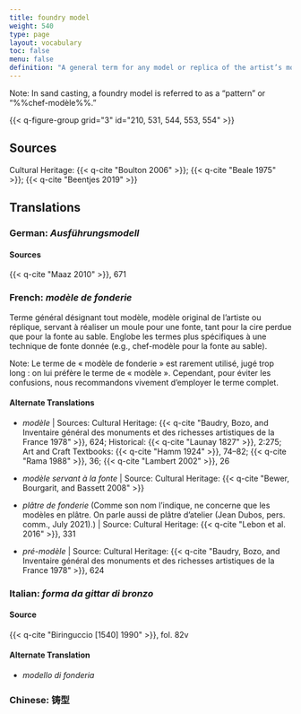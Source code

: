 ```yaml
---
title: foundry model
weight: 540
type: page
layout: vocabulary
toc: false
menu: false
definition: "A general term for any model or replica of the artist’s model that is used to make a mold. It is made by the foundry in order to preserve the artist’s model. A foundry model may also be used as a reference for the finishing of a bronze for the purpose of quality control."
---
```


<div class="backmatter">
Note: In sand casting, a foundry model is referred to as a “pattern” or “%%chef-modèle%%.”
</div>

{{< q-figure-group grid="3" id="210, 531, 544, 553, 554" >}}

## Sources

Cultural Heritage: {{< q-cite "Boulton 2006" >}}; {{< q-cite "Beale 1975" >}}; {{< q-cite "Beentjes 2019" >}}

## Translations

<div class="accordion">

### **German**: *Ausführungsmodell*

#### Sources

{{< q-cite "Maaz 2010" >}}, 671

### **French**: *modèle de fonderie*

Terme général désignant tout modèle, modèle original de l’artiste ou réplique, servant à réaliser un moule pour une fonte, tant pour la cire perdue que pour la fonte au sable. Englobe les termes plus spécifiques à une technique de fonte donnée (e.g., chef-modèle pour la fonte au sable).

<div class="backmatter">
Note: Le terme de « modèle de fonderie » est rarement utilisé, jugé trop long : on lui préfère le terme de « modèle ». Cependant, pour éviter les confusions, nous recommandons vivement d’employer le terme complet.
</div>

#### Alternate Translations

- *modèle* | Sources: Cultural Heritage: {{< q-cite "Baudry, Bozo, and Inventaire général des monuments et des richesses artistiques de la France 1978" >}}, 624; Historical: {{< q-cite "Launay 1827" >}}, 2:275; Art and Craft Textbooks: {{< q-cite "Hamm 1924" >}}, 74–82; {{< q-cite "Rama 1988" >}}, 36; {{< q-cite "Lambert 2002" >}}, 26

- *modèle servant à la fonte* | Source: Cultural Heritage: {{< q-cite "Bewer, Bourgarit, and Bassett 2008" >}}

- *plâtre de fonderie* (Comme son nom l’indique, ne concerne que les modèles en plâtre. On parle aussi de plâtre d’atelier (Jean Dubos, pers. comm., July 2021).) | Source: Cultural Heritage: {{< q-cite "Lebon et al. 2016" >}}, 331

- *pré-modèle* | Source: Cultural Heritage: {{< q-cite "Baudry, Bozo, and Inventaire général des monuments et des richesses artistiques de la France 1978" >}}, 624

### **Italian**: *forma da gittar di bronzo*

#### Source

{{< q-cite "Biringuccio [1540] 1990" >}}, fol. 82v

#### Alternate Translation

- *modello di fonderia*

### **Chinese**: 铸型

</div>
